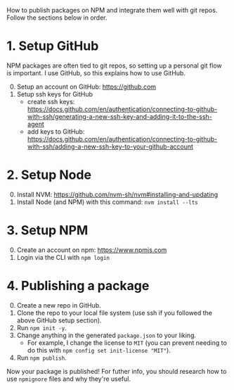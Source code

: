 How to publish packages on NPM and integrate them well with git repos. Follow the sections below in order.

# 1. Setup GitHub

NPM packages are often tied to git repos, so setting up a personal git flow is important. I use GitHub, so this explains how to use GitHub.

0. Setup an account on GitHub: https://github.com
1. Setup ssh keys for GitHub
    - create ssh keys: https://docs.github.com/en/authentication/connecting-to-github-with-ssh/generating-a-new-ssh-key-and-adding-it-to-the-ssh-agent
    - add keys to GitHub: https://docs.github.com/en/authentication/connecting-to-github-with-ssh/adding-a-new-ssh-key-to-your-github-account

# 2. Setup Node

0. Install NVM: https://github.com/nvm-sh/nvm#installing-and-updating
1. Install Node (and NPM) with this command: `nvm install --lts`

# 3. Setup NPM

0. Create an account on npm: https://www.npmjs.com
1. Login via the CLI with `npm login`

# 4. Publishing a package

0. Create a new repo in GitHub.
1. Clone the repo to your local file system (use ssh if you followed the above GitHub setup section).
2. Run `npm init -y`.
3. Change anything in the generated `package.json` to your liking.
    - For example, I change the license to `MIT` (you can prevent needing to do this with `npm config set init-license "MIT"`).
4. Run `npm publish`.

Now your package is published! For futher info, you should research how to use `npmignore` files and why they're useful.

